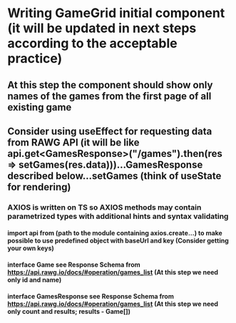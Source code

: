 # Writing GameGrid initial component (it will be updated in next steps according to the acceptable practice)
## At this step the component should show only names of the games from the first page of all existing game
## Consider using useEffect for requesting data from RAWG API (it will be like api.get&lt;GamesResponse&gt;("/games").then(res => setGames(res.data)))...GamesResponse described below...setGames (think of useState for rendering)
### AXIOS is written on TS so AXIOS methods may contain parametrized types with additional hints and syntax validating
####  import api from (path to the module containing axios.create...) to make possible to use predefined object with baseUrl and key (Consider getting your own keys)

#### interface Game see Response Schema from https://api.rawg.io/docs/#operation/games_list (At this step we need only id and name)
#### interface GamesResponse see Response Schema from https://api.rawg.io/docs/#operation/games_list (At this step we need only count and results; results - Game[])

